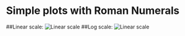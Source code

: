 # Simple plots with Roman Numerals

##Linear scale: 
![Linear scale](https://github.com/resendedaniel/math/blob/master/5/img/linear.png)
##Log scale: 
![Linear scale](https://github.com/resendedaniel/math/blob/master/5/img/linear.png)
